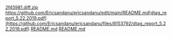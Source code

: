 [2f45981.diff.zip](https://github.com/Ericsandanu/ericsandanu/files/8356045/2f45981.diff.zip)
https://github.com/Ericsandanu/ericsandanu/edit/main/README.md[dtag_report_5.22.2019.pdf](https://github.com/Ericsandanu/ericsandanu/files/8153792/dtag_report_5.22.2019.pdf)
[README.md](https://github.com/Ericsandanu/ericsandanu/files/8153802/README.md)
[README.md](https://github.com/Ericsandanu/ericsandanu/files/8153805/README.md)
